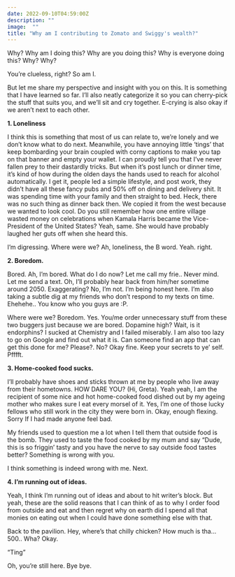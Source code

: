 ```yaml
---
date: 2022-09-10T04:59:00Z
description: ""
image:  ""
title: "Why am I contributing to Zomato and Swiggy's wealth?"
---
```


Why? Why am I doing this? Why are you doing this? Why is everyone doing this? Why? Why?

You’re clueless, right? So am I.

But let me share my perspective and insight with you on this. It is something that I have learned so far. I’ll also neatly categorize it so you can cherry-pick the stuff that suits you, and we’ll sit and cry together. E-crying is also okay if we aren’t next to each other.

**1. Loneliness**

I think this is something that most of us can relate to, we’re lonely and we don’t know what to do next. Meanwhile, you have annoying little ‘tings’ that keep bombarding your brain coupled with corny captions to make you tap on that banner and empty your wallet. I can proudly tell you that I’ve never fallen prey to their dastardly tricks. But when it’s post lunch or dinner time, it’s kind of how during the olden days the hands used to reach for alcohol automatically. I get it, people led a simple lifestyle, and post work, they didn’t have all these fancy pubs and 50% off on dining and delivery shit. It was spending time with your family and then straight to bed. Heck, there was no such thing as dinner back then. We copied it from the west because we wanted to look cool. Do you still remember how one entire village wasted money on celebrations when Kamala Harris became the Vice-President of the United States? Yeah, same. She would have probably laughed her guts off when she heard this.

I’m digressing. Where were we? Ah, loneliness, the B word. Yeah. right.

**2. Boredom.**

Bored. Ah, I’m bored. What do I do now? Let me call my frie.. Never mind. Let me send a text. Oh, I’ll probably hear back from him/her sometime around 2050. Exaggerating? No, I’m not. I’m being honest here. I’m also taking a subtle dig at my friends who don’t respond to my texts on time. Ehehehe.. You know who you guys are :P.

Where were we? Boredom. Yes. You/me order unnecessary stuff from these two buggers just because we are bored. Dopamine high? Wait, is it endorphins? I sucked at Chemistry and I failed miserably. I am also too lazy to go on Google and find out what it is. Can someone find an app that can get this done for me? Please?. No? Okay fine. Keep your secrets to ye’ self. Pfffft.

**3. Home-cooked food sucks.**

I’ll probably have shoes and sticks thrown at me by people who live away from their hometowns. HOW DARE YOU? (Hi, Greta). Yeah yeah, I am the recipient of some nice and hot home-cooked food dished out by my ageing mother who makes sure I eat every morsel of it. Yes, I’m one of those lucky fellows who still work in the city they were born in. Okay, enough flexing. Sorry If I had made anyone feel bad.

My friends used to question me a lot when I tell them that outside food is the bomb. They used to taste the food cooked by my mum and say “Dude, this is so friggin’ tasty and you have the nerve to say outside food tastes better? Something is wrong with you.

I think something is indeed wrong with me. Next.

**4. I’m running out of ideas.**

Yeah, I think I’m running out of ideas and about to hit writer’s block. But yeah, these are the solid reasons that I can think of as to why I order food from outside and eat and then regret why on earth did I spend all that monies on eating out when I could have done something else with that.

Back to the pavilion. Hey, where’s that chilly chicken? How much is tha… 500.. Wha? Okay.

“Ting”

Oh, you’re still here. Bye bye.